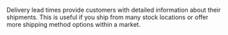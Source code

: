 Delivery lead times provide customers with detailed information about their shipments. This is useful if you ship from many stock locations or offer more shipping method options within a market.
